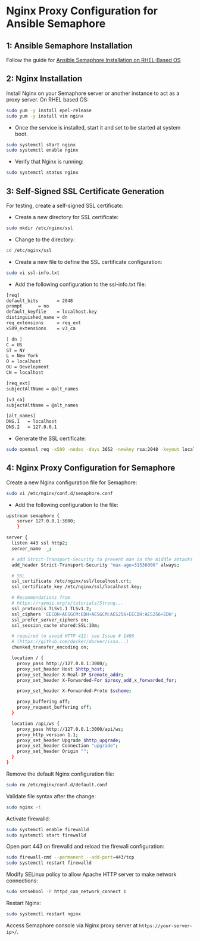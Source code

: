 # **Nginx Proxy Configuration for Ansible Semaphore**

## **1: Ansible Semaphore Installation**

Follow the guide for [Ansible Semaphore Installation on RHEL-Based OS](Ansible-Semaphore-Installation-on-RHEL-Based-OS.md)

## **2: Nginx Installation**

Install Nginx on your Semaphore server or another instance to act as a proxy server. On RHEL based OS:

```bash
sudo yum -y install epel-release
sudo yum -y install vim nginx
```
- Once the service is installed, start it and set to be started at system boot.

```bash
sudo systemctl start nginx
sudo systemctl enable nginx
```
- Verify that Nginx is running:

```bash
sudo systemctl status nginx
```
## **3: Self-Signed SSL Certificate Generation**

For testing, create a self-signed SSL certificate:

- Create a new directory for SSL certificate:

```bash
sudo mkdir /etc/nginx/ssl
```

- Change to the directory:

```bash
cd /etc/nginx/ssl
```
- Create a new file to define the SSL certificate configuration:

```bash
sudo vi ssl-info.txt
```

- Add the following configuration to the ssl-info.txt file:

```bash
[req]
default_bits       = 2048
prompt      = no
default_keyfile    = localhost.key
distinguished_name = dn
req_extensions     = req_ext
x509_extensions    = v3_ca

[ dn ]
C = US
ST = NY
L = New York
O = localhost
OU = Development
CN = localhost

[req_ext]
subjectAltName = @alt_names

[v3_ca]
subjectAltName = @alt_names

[alt_names]
DNS.1   = localhost
DNS.2   = 127.0.0.1
```

- Generate the SSL certificate:

```bash
sudo openssl req -x509 -nodes -days 3652 -newkey rsa:2048 -keyout localhost.key -out localhost.crt -config ssl-info.txt
```

## **4: Nginx Proxy Configuration for Semaphore**

Create a new Nginx configuration file for Semaphore:

```bash
sudo vi /etc/nginx/conf.d/semaphore.conf
```

- Add the following configuration to the file:

```bash
upstream semaphore {
    server 127.0.0.1:3000;
    }

server {
  listen 443 ssl http2;
  server_name  _;

  # add Strict-Transport-Security to prevent man in the middle attacks
  add_header Strict-Transport-Security "max-age=31536000" always;

  # SSL
  ssl_certificate /etc/nginx/ssl/localhost.crt;
  ssl_certificate_key /etc/nginx/ssl/localhost.key;

  # Recommendations from
  # https://raymii.org/s/tutorials/Strong...
  ssl_protocols TLSv1.1 TLSv1.2;
  ssl_ciphers 'EECDH+AESGCM:EDH+AESGCM:AES256+EECDH:AES256+EDH';
  ssl_prefer_server_ciphers on;
  ssl_session_cache shared:SSL:10m;

  # required to avoid HTTP 411: see Issue # 1486
  # (https://github.com/docker/docker/issu...)
  chunked_transfer_encoding on;

  location / {
    proxy_pass http://127.0.0.1:3000/;
    proxy_set_header Host $http_host;
    proxy_set_header X-Real-IP $remote_addr;
    proxy_set_header X-Forwarded-For $proxy_add_x_forwarded_for;

    proxy_set_header X-Forwarded-Proto $scheme;

    proxy_buffering off;
    proxy_request_buffering off;
  }

  location /api/ws {
    proxy_pass http://127.0.0.1:3000/api/ws;
    proxy_http_version 1.1;
    proxy_set_header Upgrade $http_upgrade;
    proxy_set_header Connection "upgrade";
    proxy_set_header Origin "";
  }
}
```

Remove the default Nginx configuration file:

```bash
sudo rm /etc/nginx/conf.d/default.conf
```

Validate file syntax after the change:

```bash
sudo nginx -t
```

Activate firewalld:

```bash
sudo systemctl enable firewalld
sudo systemctl start firewalld
```

Open port 443 on firewalld and reload the firewall configuration:

```bash
sudo firewall-cmd --permanent --add-port=443/tcp
sudo systemctl restart firewalld
```

Modify SELinux policy to allow Apache HTTP server to make network connections:

```bash
sudo setsebool -P httpd_can_network_connect 1
```

Restart Nginx:

```bash
sudo systemctl restart nginx
```

Access Semaphore console via Nginx proxy server at `https://your-server-ip>/`.
